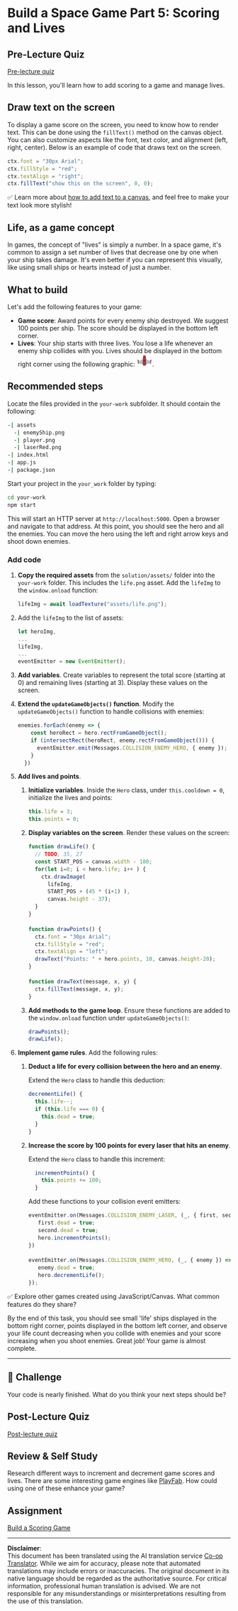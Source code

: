 <!--
CO_OP_TRANSLATOR_METADATA:
{
  "original_hash": "4e8250db84b027c9ff816b4e4c093457",
  "translation_date": "2025-08-28T11:33:26+00:00",
  "source_file": "6-space-game/5-keeping-score/README.md",
  "language_code": "en"
}
-->
# Build a Space Game Part 5: Scoring and Lives

## Pre-Lecture Quiz

[Pre-lecture quiz](https://ff-quizzes.netlify.app/web/quiz/37)

In this lesson, you'll learn how to add scoring to a game and manage lives.

## Draw text on the screen

To display a game score on the screen, you need to know how to render text. This can be done using the `fillText()` method on the canvas object. You can also customize aspects like the font, text color, and alignment (left, right, center). Below is an example of code that draws text on the screen.

```javascript
ctx.font = "30px Arial";
ctx.fillStyle = "red";
ctx.textAlign = "right";
ctx.fillText("show this on the screen", 0, 0);
```

✅ Learn more about [how to add text to a canvas](https://developer.mozilla.org/docs/Web/API/Canvas_API/Tutorial/Drawing_text), and feel free to make your text look more stylish!

## Life, as a game concept

In games, the concept of "lives" is simply a number. In a space game, it's common to assign a set number of lives that decrease one by one when your ship takes damage. It's even better if you can represent this visually, like using small ships or hearts instead of just a number.

## What to build

Let's add the following features to your game:

- **Game score**: Award points for every enemy ship destroyed. We suggest 100 points per ship. The score should be displayed in the bottom left corner.
- **Lives**: Your ship starts with three lives. You lose a life whenever an enemy ship collides with you. Lives should be displayed in the bottom right corner using the following graphic: ![life image](../../../../translated_images/life.6fb9f50d53ee0413cd91aa411f7c296e10a1a6de5c4a4197c718b49bf7d63ebf.en.png).

## Recommended steps

Locate the files provided in the `your-work` subfolder. It should contain the following:

```bash
-| assets
  -| enemyShip.png
  -| player.png
  -| laserRed.png
-| index.html
-| app.js
-| package.json
```

Start your project in the `your_work` folder by typing:

```bash
cd your-work
npm start
```

This will start an HTTP server at `http://localhost:5000`. Open a browser and navigate to that address. At this point, you should see the hero and all the enemies. You can move the hero using the left and right arrow keys and shoot down enemies.

### Add code

1. **Copy the required assets** from the `solution/assets/` folder into the `your-work` folder. This includes the `life.png` asset. Add the `lifeImg` to the `window.onload` function:

    ```javascript
    lifeImg = await loadTexture("assets/life.png");
    ```

1. Add the `lifeImg` to the list of assets:

    ```javascript
    let heroImg,
    ...
    lifeImg,
    ...
    eventEmitter = new EventEmitter();
    ```
  
2. **Add variables**. Create variables to represent the total score (starting at 0) and remaining lives (starting at 3). Display these values on the screen.

3. **Extend the `updateGameObjects()` function**. Modify the `updateGameObjects()` function to handle collisions with enemies:

    ```javascript
    enemies.forEach(enemy => {
        const heroRect = hero.rectFromGameObject();
        if (intersectRect(heroRect, enemy.rectFromGameObject())) {
          eventEmitter.emit(Messages.COLLISION_ENEMY_HERO, { enemy });
        }
      })
    ```

4. **Add lives and points**. 
   1. **Initialize variables**. Inside the `Hero` class, under `this.cooldown = 0`, initialize the lives and points:

        ```javascript
        this.life = 3;
        this.points = 0;
        ```

   1. **Display variables on the screen**. Render these values on the screen:

        ```javascript
        function drawLife() {
          // TODO, 35, 27
          const START_POS = canvas.width - 180;
          for(let i=0; i < hero.life; i++ ) {
            ctx.drawImage(
              lifeImg, 
              START_POS + (45 * (i+1) ), 
              canvas.height - 37);
          }
        }
        
        function drawPoints() {
          ctx.font = "30px Arial";
          ctx.fillStyle = "red";
          ctx.textAlign = "left";
          drawText("Points: " + hero.points, 10, canvas.height-20);
        }
        
        function drawText(message, x, y) {
          ctx.fillText(message, x, y);
        }

        ```

   1. **Add methods to the game loop**. Ensure these functions are added to the `window.onload` function under `updateGameObjects()`:

        ```javascript
        drawPoints();
        drawLife();
        ```

1. **Implement game rules**. Add the following rules:

   1. **Deduct a life for every collision between the hero and an enemy**.
   
      Extend the `Hero` class to handle this deduction:

        ```javascript
        decrementLife() {
          this.life--;
          if (this.life === 0) {
            this.dead = true;
          }
        }
        ```

   2. **Increase the score by 100 points for every laser that hits an enemy**.

      Extend the `Hero` class to handle this increment:
    
        ```javascript
          incrementPoints() {
            this.points += 100;
          }
        ```

        Add these functions to your collision event emitters:

        ```javascript
        eventEmitter.on(Messages.COLLISION_ENEMY_LASER, (_, { first, second }) => {
           first.dead = true;
           second.dead = true;
           hero.incrementPoints();
        })

        eventEmitter.on(Messages.COLLISION_ENEMY_HERO, (_, { enemy }) => {
           enemy.dead = true;
           hero.decrementLife();
        });
        ```

✅ Explore other games created using JavaScript/Canvas. What common features do they share?

By the end of this task, you should see small 'life' ships displayed in the bottom right corner, points displayed in the bottom left corner, and observe your life count decreasing when you collide with enemies and your score increasing when you shoot enemies. Great job! Your game is almost complete.

---

## 🚀 Challenge

Your code is nearly finished. What do you think your next steps should be?

## Post-Lecture Quiz

[Post-lecture quiz](https://ff-quizzes.netlify.app/web/quiz/38)

## Review & Self Study

Research different ways to increment and decrement game scores and lives. There are some interesting game engines like [PlayFab](https://playfab.com). How could using one of these enhance your game?

## Assignment

[Build a Scoring Game](assignment.md)

---

**Disclaimer**:  
This document has been translated using the AI translation service [Co-op Translator](https://github.com/Azure/co-op-translator). While we aim for accuracy, please note that automated translations may include errors or inaccuracies. The original document in its native language should be regarded as the authoritative source. For critical information, professional human translation is advised. We are not responsible for any misunderstandings or misinterpretations resulting from the use of this translation.